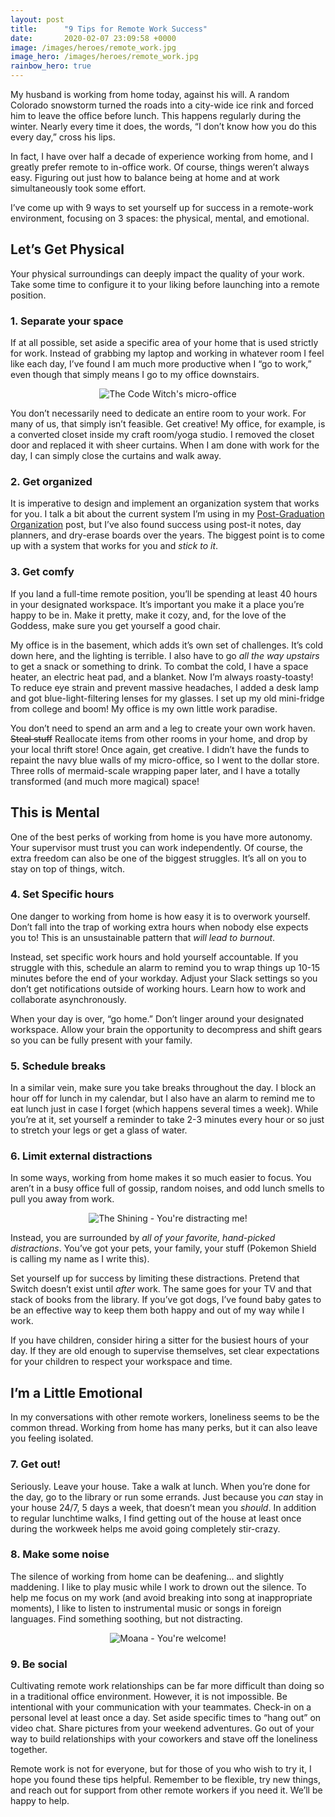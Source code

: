 ```yaml
---
layout: post
title:      "9 Tips for Remote Work Success"
date:       2020-02-07 23:09:58 +0000
image: /images/heroes/remote_work.jpg
image_hero: /images/heroes/remote_work.jpg
rainbow_hero: true
---
```


My husband is working from home today, against his will. A random Colorado snowstorm turned the roads into a city-wide ice rink and forced him to leave the office before lunch. This happens regularly during the winter. Nearly every time it does, the words, “I don’t know how you do this every day,” cross his lips.

In fact, I have over half a decade of experience working from home, and I greatly prefer remote to in-office work. Of course, things weren’t always easy. Figuring out just how to balance being at home and at work simultaneously took some effort.

I’ve come up with 9 ways to set yourself up for success in a remote-work environment, focusing on 3 spaces: the physical, mental, and emotional.

## Let’s Get Physical

Your physical surroundings can deeply impact the quality of your work. Take some time to configure it to your liking before launching into a remote position.

### 1. Separate your space

If at all possible, set aside a specific area of your home that is used strictly for work. Instead of grabbing my laptop and working in whatever room I feel like each day, I’ve found I am much more productive when I “go to work,” even though that simply means I go to my office downstairs.

<center>
<img src='https://i.imgur.com/A6tlvYD.jpg?1' alt="The Code Witch's micro-office"/>
</center>

You don’t necessarily need to dedicate an entire room to your work. For many of us, that simply isn’t feasible. Get creative! My office, for example, is a converted closet inside my craft room/yoga studio. I removed the closet door and replaced it with sheer curtains. When I am done with work for the day, I can simply close the curtains and walk away.

### 2. Get organized

It is imperative to design and implement an organization system that works for you. I talk a bit about the current system I’m using in my [Post-Graduation Organization](https://audthecodewitch.github.io/post-graduation_organization) post, but I’ve also found success using post-it notes, day planners, and dry-erase boards over the years. The biggest point is to come up with a system that works for you and _stick to it_.

### 3. Get comfy

If you land a full-time remote position, you’ll be spending at least 40 hours in your designated workspace. It’s important you make it a place you’re happy to be in. Make it pretty, make it cozy, and, for the love of the Goddess, make sure you get yourself a good chair.

My office is in the basement, which adds it’s own set of challenges. It’s cold down here, and the lighting is terrible. I also have to go _all the way upstairs_ to get a snack or something to drink. To combat the cold, I have a space heater, an electric heat pad, and a blanket. Now I’m always roasty-toasty! To reduce eye strain and prevent massive headaches, I added a desk lamp and got blue-light-filtering lenses for my glasses. I set up my old mini-fridge from college and boom! My office is my own little work paradise.

You don’t need to spend an arm and a leg to create your own work haven. ~~Steal stuff~~ Reallocate items from other rooms in your home, and drop by your local thrift store! Once again, get creative. I didn’t have the funds to repaint the navy blue walls of my micro-office, so I went to the dollar store. Three rolls of mermaid-scale wrapping paper later, and I have a totally transformed (and much more magical) space!


## This is Mental

One of the best perks of working from home is you have more autonomy. Your supervisor must trust you can work independently. Of course, the extra freedom can also be one of the biggest struggles. It’s all on you to stay on top of things, witch.

### 4. Set Specific hours

One danger to working from home is how easy it is to overwork yourself. Don’t fall into the trap of working extra hours when nobody else expects you to! This is an unsustainable pattern that _will_ _lead to burnout_.

Instead, set specific work hours and hold yourself accountable. If you struggle with this, schedule an alarm to remind you to wrap things up 10-15 minutes before the end of your workday. Adjust your Slack settings so you don’t get notifications outside of working hours. Learn how to work and collaborate asynchronously.

When your day is over, “go home.” Don’t linger around your designated workspace. Allow your brain the opportunity to decompress and shift gears so you can be fully present with your family.

### 5. Schedule breaks

In a similar vein, make sure you take breaks throughout the day. I block an hour off for lunch in my calendar, but I also have an alarm to remind me to eat lunch just in case I forget (which happens several times a week). While you’re at it, set yourself a reminder to take 2-3 minutes every hour or so just to stretch your legs or get a glass of water.

### 6. Limit external distractions

In some ways, working from home makes it so much easier to focus. You aren’t in a busy office full of gossip, random noises, and odd lunch smells to pull you away from work.

<center>
<img src='https://media.giphy.com/media/AgTV4F9UaQgNy/source.gif' alt="The Shining - You're distracting me!"/>
</center>

Instead, you are surrounded by _all of your favorite, hand-picked distractions_. You’ve got your pets, your family, your stuff (Pokemon Shield is calling my name as I write this).

Set yourself up for success by limiting these distractions. Pretend that Switch doesn’t exist until _after_ work. The same goes for your TV and that stack of books from the library. If you’ve got dogs, I’ve found baby gates to be an effective way to keep them both happy and out of my way while I work.

If you have children, consider hiring a sitter for the busiest hours of your day. If they are old enough to supervise themselves, set clear expectations for your children to respect your workspace and time.


## I’m a Little Emotional

In my conversations with other remote workers, loneliness seems to be the common thread. Working from home has many perks, but it can also leave you feeling isolated.

### 7. Get out!

Seriously. Leave your house. Take a walk at lunch. When you’re done for the day, go to the library or run some errands. Just because you _can_ stay in your house 24/7, 5 days a week, that doesn’t mean you _should_. In addition to regular lunchtime walks, I find getting out of the house at least once during the workweek helps me avoid going completely stir-crazy.

### 8. Make some noise

The silence of working from home can be deafening… and slightly maddening. I like to play music while I work to drown out the silence. To help me focus on my work (and avoid breaking into song at inappropriate moments), I like to listen to instrumental music or songs in foreign languages. Find something soothing, but not distracting.

<center>
<img src='https://media.giphy.com/media/CaCFuS5lS9Q64/source.gif' alt="Moana - You're welcome!"/>
</center>

### 9. Be social

Cultivating remote work relationships can be far more difficult than doing so in a traditional office environment. However, it is not impossible. Be intentional with your communication with your teammates. Check-in on a personal level at least once a day. Set aside specific times to “hang out” on video chat. Share pictures from your weekend adventures. Go out of your way to build relationships with your coworkers and stave off the loneliness together.


Remote work is not for everyone, but for those of you who wish to try it, I hope you found these tips helpful. Remember to be flexible, try new things, and reach out for support from other remote workers if you need it. We’ll be happy to help.
